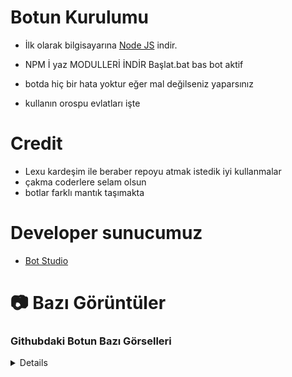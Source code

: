  # Botun Kurulumu


- İlk olarak bilgisayarına [Node JS](https://nodejs.org/en/) indir.

- NPM İ yaz MODULLERİ İNDİR Başlat.bat bas bot aktif
- botda hiç bir hata yoktur eğer mal değilseniz yaparsınız
- kullanın orospu evlatları işte

# Credit

- Lexu kardeşim ile beraber repoyu atmak istedik iyi kullanmalar
- çakma coderlere selam olsun
- botlar farklı mantık taşımakta

# Developer sunucumuz

- [Bot Studio](https://discord.gg/botstudios)


# 📷 Bazı Görüntüler

### Githubdaki Botun Bazı Görselleri
<details>
![image](https://cdn.discordapp.com/attachments/1197997939608535102/1206727356287557653/image.png?ex=65dd0f6d&is=65ca9a6d&hm=da6c0d3a2d4897ffce490919987b086b268e2d3db796353b76fee554456381e7&)
![image](https://cdn.discordapp.com/attachments/1197997796125593742/1206728720493182976/image.png?ex=65dd10b2&is=65ca9bb2&hm=17cbb85568ccbfc6fcc2a149832caf423beedb198dfa9bfee793756ced1d0c67&)
![image](https://cdn.discordapp.com/attachments/1197997796125593742/1206729606984503327/image.png?ex=65dd1186&is=65ca9c86&hm=00ce71ee48465e97af7ebfcb54fa765b30c8a055c1fc90f9d466b5fb55c2f413&)
![image](https://cdn.discordapp.com/attachments/1197997796125593742/1206730248259903539/image.png?ex=65dd121f&is=65ca9d1f&hm=de9bc8cedaa1b0bb523215d71a3477ac5968615d99295166e7f587b3c3496cf4&)
![image](https://cdn.discordapp.com/attachments/1197997796125593742/1206730412374884433/image.png?ex=65dd1246&is=65ca9d46&hm=eecd013017d91821edf8e3f51979c8be22a88321ab7032b6b1072d8b3746fde0&)
![image](https://cdn.discordapp.com/attachments/1197997796125593742/1206730505857409065/image.png?ex=65dd125c&is=65ca9d5c&hm=2e0ddf1ad6da7b8ebe555b5e6d79076323cead98c820ed2910e57416a03d9b3a&)
</details>
